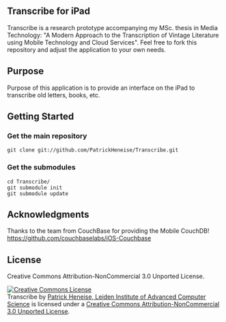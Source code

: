 ## Transcribe for iPad

Transcribe is a research prototype accompanying my MSc. thesis in Media Technology: "A Modern Approach to the Transcription of Vintage Literature using Mobile Technology and Cloud Services". Feel free to fork this repository and adjust the application to your own needs.

## Purpose

Purpose of this application is to provide an interface on the iPad to transcribe old letters, books, etc.

## Getting Started
### Get the main repository

    git clone git://github.com/PatrickHeneise/Transcribe.git

### Get the submodules

    cd Transcribe/
    git submodule init
    git submodule update

## Acknowledgments
Thanks to the team from CouchBase for providing the Mobile CouchDB! https://github.com/couchbaselabs/iOS-Couchbase

## License
Creative Commons Attribution-NonCommercial 3.0 Unported License.

<a rel="license" href="http://creativecommons.org/licenses/by-nc/3.0/"><img alt="Creative Commons License" style="border-width:0" src="http://i.creativecommons.org/l/by-nc/3.0/88x31.png" /></a><br /><span xmlns:dct="http://purl.org/dc/terms/" property="dct:title">Transcribe</span> by <a xmlns:cc="http://creativecommons.org/ns#" href="http://www.mediatechnology.leiden.edu/" property="cc:attributionName" rel="cc:attributionURL">Patrick Heneise, Leiden Institute of Advanced Computer Science</a> is licensed under a <a rel="license" href="http://creativecommons.org/licenses/by-nc/3.0/">Creative Commons Attribution-NonCommercial 3.0 Unported License</a>.